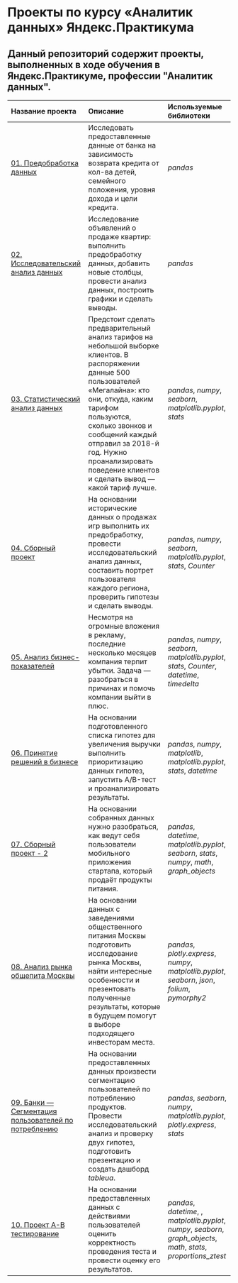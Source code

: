 # Проекты по курсу «Аналитик данных» Яндекс.Практикума
## Данный репозиторий содержит проекты, выполненных в ходе обучения в Яндекс.Практикуме, профессии "Аналитик данных".

| Название проекта | Описание | Используемые библиотеки | 
| :---------------------- | :---------------------- | :---------------------- |
|[01. Предобработка данных](https://github.com/SobolIg/yandex-praktikum-projects/blob/3d3cc111e3789d66a646f7bf44196d061e36794c/01.%20%D0%9F%D1%80%D0%B5%D0%B4%D0%BE%D0%B1%D1%80%D0%B0%D0%B1%D0%BE%D1%82%D0%BA%D0%B0%20%D0%B4%D0%B0%D0%BD%D0%BD%D1%8B%D1%85/%D0%9F%D1%80%D0%BE%D0%B5%D0%BA%D1%82_1%20%D0%9F%D1%80%D0%B5%D0%B4%D0%BE%D0%B1%D1%80%D0%B0%D0%B1%D0%BE%D1%82%D0%BA%D0%B0%20%D0%B4%D0%B0%D0%BD%D0%BD%D1%8B%D1%85.ipynb)| Исследовать предоставленные данные от банка на зависимость возврата кредита от кол-ва детей, семейного положения, уровня дохода и цели кредита.  |*pandas*|
| [02. Исследовательский анализ данных](https://github.com/SobolIg/yandex-praktikum-projects/blob/4d62e1ccdea43283623f23a395a743ec5cba5de6/02.%20%D0%98%D1%81%D1%81%D0%BB%D0%B5%D0%B4%D0%BE%D0%B2%D0%B0%D1%82%D0%B5%D0%BB%D1%8C%D1%81%D0%BA%D0%B8%D0%B9%20%D0%B0%D0%BD%D0%B0%D0%BB%D0%B8%D0%B7%20%D0%B4%D0%B0%D0%BD%D0%BD%D1%8B%D1%85/%D0%9F%D1%80%D0%BE%D0%B5%D0%BA%D1%82_2%20%D0%98%D1%81%D1%81%D0%BB%D0%B5%D0%B4%D0%BE%D0%B2%D0%B0%D1%82%D0%B5%D0%BB%D1%8C%D1%81%D0%BA%D0%B8%D0%B9%20%D0%B0%D0%BD%D0%B0%D0%BB%D0%B8%D0%B7%20%D0%B4%D0%B0%D0%BD%D0%BD%D1%8B%D1%85.ipynb) | Исследование объявлений о продаже квартир: выполнить предобработку данных, добавить новые столбцы, провести анализ данных, построить графики и сделать выводы.| *pandas* |
| [03. Статистический анализ данных](https://github.com/SobolIg/yandex-praktikum-projects/blob/19a6f8eff310012cfa4fc18c00c848aacd8c9ea3/03.%20%D0%A1%D1%82%D0%B0%D1%82%D0%B8%D1%81%D1%82%D0%B8%D1%87%D0%B5%D1%81%D0%BA%D0%B8%D0%B9%20%D0%B0%D0%BD%D0%B0%D0%BB%D0%B8%D0%B7%20%D0%B4%D0%B0%D0%BD%D0%BD%D1%8B%D1%85/%D0%9F%D1%80%D0%BE%D0%B5%D0%BA%D1%82_3%20%D0%A1%D1%82%D0%B0%D1%82%D0%B8%D1%81%D1%82%D0%B8%D1%87%D0%B5%D1%81%D0%BA%D0%B8%D0%B9%20%D0%B0%D0%BD%D0%B0%D0%BB%D0%B8%D0%B7%20%D0%B4%D0%B0%D0%BD%D0%BD%D1%8B%D1%85.ipynb) | Предстоит сделать предварительный анализ тарифов на небольшой выборке клиентов. В распоряжении данные 500 пользователей «Мегалайна»: кто они, откуда, каким тарифом пользуются, сколько звонков и сообщений каждый отправил за 2018-й год. Нужно проанализировать поведение клиентов и сделать вывод — какой тариф лучше.| *pandas*, *numpy*, *seaborn*, *matplotlib.pyplot*, *stats*|
| [04. Сборный проект](https://github.com/SobolIg/yandex-praktikum-projects/blob/43ab4ad4c084e908130758200351727e811b72a5/04.%20%D0%A1%D0%B1%D0%BE%D1%80%D0%BD%D1%8B%D0%B9%20%D0%BF%D1%80%D0%BE%D0%B5%D0%BA%D1%82/%D0%9F%D1%80%D0%BE%D0%B5%D0%BA%D1%82_4%20%D0%A1%D0%B1%D0%BE%D1%80%D0%BD%D1%8B%D0%B9%20%D0%BF%D1%80%D0%BE%D0%B5%D0%BA%D1%82.ipynb) | На основании исторические данных о продажах игр выполнить их предобработку, провести исследовательский анализ данных, составить портрет пользователя каждого региона, проверить гипотезы и сделать выводы.| *pandas*, *numpy*, *seaborn*, *matplotlib.pyplot*, *stats*, *Counter*|
| [05. Анализ бизнес-показателей](https://github.com/SobolIg/yandex-praktikum-projects/blob/8dbe4633cbac2894f05c5cde4e3b6956d5b85808/05.%20%D0%90%D0%BD%D0%B0%D0%BB%D0%B8%D0%B7%20%D0%B1%D0%B8%D0%B7%D0%BD%D0%B5%D1%81-%D0%BF%D0%BE%D0%BA%D0%B0%D0%B7%D0%B0%D1%82%D0%B5%D0%BB%D0%B5%D0%B9/%D0%9F%D1%80%D0%BE%D0%B5%D0%BA%D1%82_5%20%D0%90%D0%BD%D0%B0%D0%BB%D0%B8%D0%B7%20%D0%B1%D0%B8%D0%B7%D0%BD%D0%B5%D1%81-%D0%BF%D0%BE%D0%BA%D0%B0%D0%B7%D0%B0%D1%82%D0%B5%D0%BB%D0%B5%D0%B9.ipynb) | Несмотря на огромные вложения в рекламу, последние несколько месяцев компания терпит убытки. Задача — разобраться в причинах и помочь компании выйти в плюс.| *pandas*, *numpy*, *seaborn*, *matplotlib.pyplot*, *stats*, *Counter*, *datetime*, *timedelta*|
| [06. Принятие решений в бизнесе](https://github.com/SobolIg/yandex-praktikum-projects/blob/5777b76ca54224f1a5b9f6577d0ed6992792d08a/06.%20%D0%9F%D1%80%D0%B8%D0%BD%D1%8F%D1%82%D0%B8%D0%B5%20%D1%80%D0%B5%D1%88%D0%B5%D0%BD%D0%B8%D0%B9%20%D0%B2%20%D0%B1%D0%B8%D0%B7%D0%BD%D0%B5%D1%81%D0%B5/%D0%9F%D1%80%D0%BE%D0%B5%D0%BA%D1%82_6%20%D0%9F%D1%80%D0%B8%D0%BD%D1%8F%D1%82%D0%B8%D0%B5%20%D1%80%D0%B5%D1%88%D0%B5%D0%BD%D0%B8%D0%B9%20%D0%B2%20%D0%B1%D0%B8%D0%B7%D0%BD%D0%B5%D1%81%D0%B5.ipynb) | На основании подготовленного списка гипотез для увеличения выручки выполнить приоритизацию данных гипотез, запустить A/B-тест и проанализировать результаты.| *pandas*, *numpy*, *matplotlib*, *matplotlib.pyplot*, *stats*, *datetime*|
| [07. Сборный проект - 2](https://github.com/SobolIg/yandex-praktikum-projects/blob/94226bdbf39e5fdbd874a9a1cd05eb8028ba70d7/07.%20%D0%A1%D0%B1%D0%BE%D1%80%D0%BD%D1%8B%D0%B9%20%D0%BF%D1%80%D0%BE%D0%B5%D0%BA%D1%82%20-%202/%D0%9F%D1%80%D0%BE%D0%B5%D0%BA%D1%82_7%20%D0%A1%D0%B1%D0%BE%D1%80%D0%BD%D1%8B%D0%B9%20%D0%BF%D1%80%D0%BE%D0%B5%D0%BA%D1%82%20-%202.ipynb)| На основании собранных данных нужно разобраться, как ведут себя пользователи мобильного приложения стартапа, который продаёт продукты питания. | *pandas*, *datetime*, *matplotlib.pyplot*, *seaborn*, *stats*, *numpy*, *math*, *graph_objects*|
| [08. Анализ рынка общепита Москвы](https://github.com/SobolIg/yandex-praktikum-projects/blob/cd01a53d2675662404194e658b6b53828cb611f3/08.%20%D0%90%D0%BD%D0%B0%D0%BB%D0%B8%D0%B7%20%D1%80%D1%8B%D0%BD%D0%BA%D0%B0%20%D0%BE%D0%B1%D1%89%D0%B5%D0%BF%D0%B8%D1%82%D0%B0%20%D0%9C%D0%BE%D1%81%D0%BA%D0%B2%D1%8B/%D0%9F%D1%80%D0%BE%D0%B5%D0%BA%D1%82_8%20%D0%90%D0%BD%D0%B0%D0%BB%D0%B8%D0%B7%20%D1%80%D1%8B%D0%BD%D0%BA%D0%B0%20%D0%BE%D0%B1%D1%89%D0%B5%D0%BF%D0%B8%D1%82%D0%B0%20%D0%9C%D0%BE%D1%81%D0%BA%D0%B2%D1%8B.ipynb)| На основании данных с заведениями общественного питания Москвы подготовить исследование рынка Москвы, найти интересные особенности и презентовать полученные результаты, которые в будущем помогут в выборе подходящего инвесторам места. | *pandas*, *plotly.express*, *numpy*, *matplotlib.pyplot*, *seaborn*, *json*, *folium*, *pymorphy2*|
| [09. Банки — Сегментация пользователей по потреблению](https://github.com/SobolIg/yandex-praktikum-projects/blob/064e6841e7fbb9b45626b7f74d55c69af39fa96d/09.%20%D0%91%D0%B0%D0%BD%D0%BA%D0%B8%20%E2%80%94%20%D0%A1%D0%B5%D0%B3%D0%BC%D0%B5%D0%BD%D1%82%D0%B0%D1%86%D0%B8%D1%8F%20%D0%BF%D0%BE%D0%BB%D1%8C%D0%B7%D0%BE%D0%B2%D0%B0%D1%82%D0%B5%D0%BB%D0%B5%D0%B9%20%D0%BF%D0%BE%20%D0%BF%D0%BE%D1%82%D1%80%D0%B5%D0%B1%D0%BB%D0%B5%D0%BD%D0%B8%D1%8E/%D0%9F%D1%80%D0%BE%D0%B5%D0%BA%D1%82_9%20%D0%91%D0%B0%D0%BD%D0%BA%D0%B8%20%E2%80%94%20%D0%A1%D0%B5%D0%B3%D0%BC%D0%B5%D0%BD%D1%82%D0%B0%D1%86%D0%B8%D1%8F%20%D0%BF%D0%BE%D0%BB%D1%8C%D0%B7%D0%BE%D0%B2%D0%B0%D1%82%D0%B5%D0%BB%D0%B5%D0%B9%20%D0%BF%D0%BE%20%D0%BF%D0%BE%D1%82%D1%80%D0%B5%D0%B1%D0%BB%D0%B5%D0%BD%D0%B8%D1%8E.ipynb)| На основании предоставленных данных произвести сегментацию пользователей по потреблению продуктов. Провести исследовательский анализ и проверку двух гипотез, подготовить презентацию и создать дашборд *tableua*. | *pandas*, *seaborn*, *numpy*, *matplotlib.pyplot*, *plotly.express*, *stats*|
| [10. Проект А-B тестирование](https://github.com/SobolIg/yandex-praktikum-projects/blob/142bc1bf278495212a3221758407aca540624123/10.%20%D0%9F%D1%80%D0%BE%D0%B5%D0%BA%D1%82%20%D0%90-B%20%D1%82%D0%B5%D1%81%D1%82%D0%B8%D1%80%D0%BE%D0%B2%D0%B0%D0%BD%D0%B8%D0%B5/%D0%9F%D1%80%D0%BE%D0%B5%D0%BA%D1%82_10%20%D0%90-B%20%D1%82%D0%B5%D1%81%D1%82%D0%B8%D1%80%D0%BE%D0%B2%D0%B0%D0%BD%D0%B8%D0%B5.ipynb)| На основании предоставленных данных с действиями пользователей оценить корректность проведения теста и провести оценку его результатов.| *pandas*, *datetime*, , *matplotlib.pyplot*, *numpy*, *seaborn*, *graph_objects*, *math*, *stats*, *proportions_ztest*|
